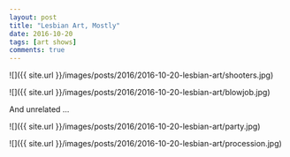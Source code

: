 ```yaml
---
layout: post
title: "Lesbian Art, Mostly"
date: 2016-10-20
tags: [art shows]
comments: true
---
```

![]({{ site.url }}/images/posts/2016/2016-10-20-lesbian-art/shooters.jpg)

![]({{ site.url }}/images/posts/2016/2016-10-20-lesbian-art/blowjob.jpg)

And unrelated ...

![]({{ site.url }}/images/posts/2016/2016-10-20-lesbian-art/party.jpg)

![]({{ site.url }}/images/posts/2016/2016-10-20-lesbian-art/procession.jpg)
